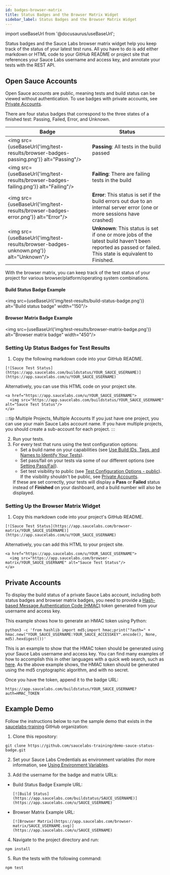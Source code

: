 ```yaml
---
id: badges-browser-matrix
title: Status Badges and the Browser Matrix Widget
sidebar_label: Status Badges and the Browser Matrix Widget
---
```


import useBaseUrl from '@docusaurus/useBaseUrl';

Status badges and the Sauce Labs browser matrix widget help you keep track of the status of your latest test runs. All you have to do is add either markdown or HTML code to your GitHub README or project site that references your Sauce Labs username and access key, and annotate your tests with the REST API.

## Open Sauce Accounts

Open Sauce accounts are public, meaning tests and build status can be viewed without authentication. To use badges with private accounts, see [Private Accounts](#private-accounts).

There are four status badges that correspond to the three states of a finished test: Passing, Failed, Error, and Unknown.

| Badge                                                                                | Status                                                                                                                                                   |
| ------------------------------------------------------------------------------------ | -------------------------------------------------------------------------------------------------------------------------------------------------------- |
| <img src={useBaseUrl('img/test-results/browser-badges-passing.png')} alt="Passing"/> | **Passing**: All tests in the build passed                                                                                                               |
| <img src={useBaseUrl('img/test-results/browser-badges-failing.png')} alt="Failing"/> | **Failing**: There are failing tests in the build                                                                                                        |
| <img src={useBaseUrl('img/test-results/browser-badges-error.png')} alt="Error"/>     | **Error**: This status is set if the build errors out due to an internal server error (one or more sessions have crashed)                                |
| <img src={useBaseUrl('img/test-results/browser-badges-unknown.png')} alt="Unknown"/> | **Unknown**: This status is set if one or more jobs of the latest build haven't been reported as passed or failed. This state is equivalent to Finished. |

With the browser matrix, you can keep track of the test status of your project for various browser/platform/operating system combinations.

#### Build Status Badge Example

<img src={useBaseUrl('img/test-results/build-status-badge.png')} alt="Build status badge" width="150"/>

#### Browser Matrix Badge Example

<img src={useBaseUrl('img/test-results/browser-matrix-badge.png')} alt="Browser matrix badge" width="450"/>

### Setting Up Status Badges for Test Results

1. Copy the following markdown code into your GitHub README.

```
[![Sauce Test Status](https://app.saucelabs.com/buildstatus/YOUR_SAUCE_USERNAME)](https://app.saucelabs.com/u/YOUR_SAUCE_USERNAME)
```

Alternatively, you can use this HTML code on your project site.

```
<a href="https://app.saucelabs.com/u/YOUR_SAUCE_USERNAME">
  <img src="https://app.saucelabs.com/buildstatus/YOUR_SAUCE_USERNAME" alt="Sauce Test Status"/>
</a>
```

:::tip Multiple Projects, Multiple Accounts
If you just have one project, you can use your main Sauce Labs account name. If you have multiple projects, you should create a sub-account for each project.
:::

2. Run your tests.
3. For every test that runs using the test configuration options:<ul><li>Set a build name on your capabilities (see [Use Build IDs, Tags, and Names to Identify Your Tests](/basics/test-config-annotation/test-annotation/#use-build-ids-tags-and-names-to-identify-your-tests)).</li><li>Set pass/fail on your tests via some of our different options (see [Setting Pass/Fail](/basics/test-config-annotation/test-annotation/#setting-passfail)).</li><li>Set test visibility to public (see [Test Configuration Options - public](/dev/test-configuration-options/#public)). If the visibility shouldn't be public, see [Private Accounts](#private-accounts).</li></ul>
   If these are set correctly, your tests will display a **Pass** or **Failed** status instead of **Finished** on your dashboard, and a build number will also be displayed.

### Setting Up the Browser Matrix Widget

1. Copy this markdown code into your project's GitHub README.

```
[![Sauce Test Status](https://app.saucelabs.com/browser-matrix/YOUR_SAUCE_USERNAME)](https://app.saucelabs.com/u/YOUR_SAUCE_USERNAME)
```

Alternatively, you can add this HTML to your project site.

```
<a href="https://app.saucelabs.com/u/YOUR_SAUCE_USERNAME">
  <img src="https://app.saucelabs.com/browser-matrix/YOUR_SAUCE_USERNAME" alt="Sauce Test Status"/>
</a>
```

## Private Accounts

To display the build status of a private Sauce Labs account, including both status badges and browser matrix badges, you need to provide a [Hash-based Message Authentication Code (HMAC)](https://en.wikipedia.org/wiki/Hash-based_message_authentication_code) token generated from your username and access key.

This example shows how to generate an HMAC token using Python:

```
python3 -c 'from hashlib import md5;import hmac;print("?auth=" + hmac.new("YOUR_SAUCE_USERNAME:YOUR_SAUCE_ACCESSKEY".encode(), None, md5).hexdigest())'
```

This is an example to show that the HMAC token should be generated using your Sauce Labs username and access key. You can find many examples of how to accomplish this in other languages with a quick web search, such as [here](https://github.com/danharper/hmac-examples). As the above example shows, the HMAC token should be generated using the md5 cryptographic algorithm, and with no secret.

Once you have the token, append it to the badge URL:

```
https://app.saucelabs.com/buildstatus/YOUR_SAUCE_USERNAME?auth=HMAC_TOKEN
```

## Example Demo

Follow the instructions below to run the sample demo that exists in the [saucelabs-training](https://github.com/saucelabs-training/demo-sauce-status-badge) GitHub organization:

1. Clone this repository:

```
git clone https://github.com/saucelabs-training/demo-sauce-status-badge.git
```

2. Set your Sauce Labs Credentials as environment variables (for more information, see [Using Environment Variables](/basics/environment-variables).

3. Add the username for the badge and matrix URLs:

- Build Status Badge Example URL:
  ```
  [![Build Status](https://app.saucelabs.com/buildstatus/SAUCE_USERNAME)](https://app.saucelabs.com/u/SAUCE_USERNAME)
  ```
- Browser Matrix Example URL:
  ```
  [![Browser Matrix](https://app.saucelabs.com/browser-matrix/SAUCE_USERNAME.svg)](https://app.saucelabs.com/u/SAUCE_USERNAME)
  ```

4. Navigate to the project directory and run:

```
npm install
```

5. Run the tests with the following command:

```
npm test
```
